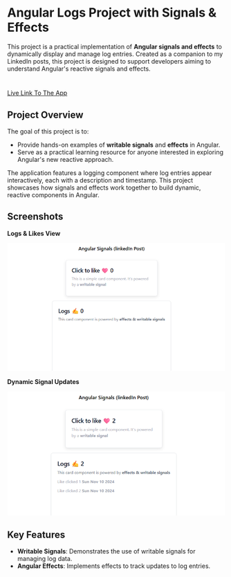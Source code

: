 # Angular Logs Project with Signals & Effects

This project is a practical implementation of **Angular signals and effects** to dynamically display and manage log entries. Created as a companion to my LinkedIn posts, this project is designed to support developers aiming to understand Angular's reactive signals and effects.

#
[Live Link To The App](https://linked-in-post-angular-signals-app.vercel.app/)


## Project Overview

The goal of this project is to:
- Provide hands-on examples of **writable signals** and **effects** in Angular.
- Serve as a practical learning resource for anyone interested in exploring Angular's new reactive approach.

The application features a logging component where log entries appear interactively, each with a description and timestamp. This project showcases how signals and effects work together to build dynamic, reactive components in Angular.

## Screenshots

**Logs & Likes View**

![Logs view](./public/UI.png)

**Dynamic Signal Updates**

![Dynamic updates](./public/Logging.png)

## Key Features

- **Writable Signals**: Demonstrates the use of writable signals for managing log data.
- **Angular Effects**: Implements effects to track updates to log entries.
